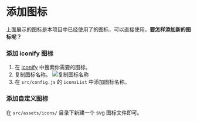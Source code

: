 # 添加图标

上面展示的图标是本项目中已经使用了的图标，可以直接使用。**要怎样添加新的图标呢？**

### 添加 iconify 图标

1. 在 [iconify](https://icon-sets.iconify.design/) 中搜索你需要的图标。
2. 复制图标名称。
   ![复制图标名称](/doc-image/icon-01.png)
3. 在 `src/config.js` 的 `iconsList` 中添加图标名称。

### 添加自定义图标

在 `src/assets/icons/` 目录下新建一个 svg 图标文件即可。
